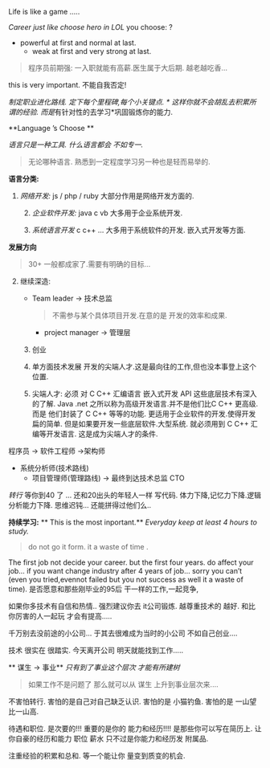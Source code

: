 Life is like a game …..

*Career just like choose hero in LOL*
you choose: ?  
- powerful at first and normal at last.  
	- weak at first and very strong at last.

> 程序员前期强: 一入职就能有高薪.医生属于大后期. 越老越吃香…

this is very important.  不能自我否定! 


*制定职业进化路线. 定下每个里程碑,每个小关键点. *
这样你就不会胡乱去积累所谓的经验. 
而是*有针对性的去学习*巩固锻炼你的能力.


**Language ’s Choose **

*语言只是一种工具.  什么语言都会 不如专一.*
> 无论哪种语言. 熟悉到一定程度学习另一种也是轻而易举的.


**语言分类:** 

1. *网络开发:*
	  js / php / ruby  大部分作用是网络开发方面的.

	2. *企业软件开发:*
		  java c vb   大多用于企业系统开发.

	3. *系统语言开发*
		  c c++  … 大多用于系统软件的开发. 嵌入式开发等方面.



**发展方向** 
> 30+ 一般都成家了.需要有明确的目标…

2. 继续深造:
	- Team leader      → 技术总监
		> 不需参与某个具体项目开发.在意的是 开发的效率和成果.
		- project manager  → 管理层

	3. 创业



	3. 单方面技术发展
		开发的尖端人才.这是最向往的工作,但也没本事登上这个位置.

	4. 尖端人才:
		必须 对 C C++ 汇编语言 嵌入式开发 API 这些底层技术有深入的了解.
		Java .net 之所以称为高级开发语言.并不是他们比C C++ 更高级.
		而是 他们封装了 C C++ 等等的功能. 更适用于企业软件的开发.使得开发扁的简单.  但是如果要开发一些底层软件.大型系统. 就必须用到 C C++ 汇编等开发语言. 这是成为尖端人才的条件.




程序员 
→ 软件工程师 
→架构师 
- 系统分析师(技术路线)
	- 项目管理师(管理路线) 
		→ 最终到达技术总监 CTO

*转行*
等你到40 了 … 还和20出头的年轻人一样 写代码.
体力下降,记忆力下降.逻辑分析能力下降. 思维迟钝… 还能拼得过他们么..




**持续学习:**    ** This is the most inportant.**
*Everyday keep at least 4 hours to study.*
> do not go it form. it a waste of time .


The first job not decide your career.
but the first four years. do affect your job…
if you want change industry after 4 years of job… sorry you can’t
(even you tried,evennot failed but you not success as well it a waste of time). 
是否愿意和那些刚毕业的95后 干一样的工作,一起竞争,


如果你多技术有自信和热情.. 
强烈建议你去 it公司锻炼.
越尊重技术的 越好.
和比你厉害的人一起玩 才会有提高.....

千万别去没前途的小公司...
于其去很难成为当时的小公司 不如自己创业....


技术 很实在 很踏实.
今天离开公司 明天就能找到工作.....



** 谋生 → 事业** *只有到了事业这个层次 才能有所建树*
> 如果工作不是问题了 那么就可以从 谋生 上升到事业层次来....


不害怕转行. 害怕的是自己对自己缺乏认识.
害怕的是 小猫钓鱼. 害怕的是 一山望比一山高.



待遇和职位.  是次要的!!!
重要的是你的 能力和经历!!!!
是那些你可以写在简历上. 让你自豪的经历和能力 
职位 薪水 只不过是你能力和经历发 附属品.


注重经验的积累和总和. 等一个能让你 量变到质变的机会.




